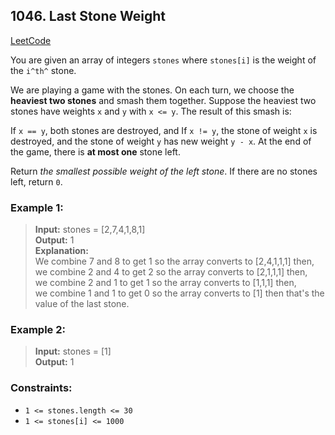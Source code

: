 ## 1046. Last Stone Weight

[LeetCode](https://leetcode.com/problems/last-stone-weight/)

You are given an array of integers `stones` where `stones[i]` is the weight of the `i^th^` stone.

We are playing a game with the stones. On each turn, we choose the **heaviest two stones** and smash them together. Suppose the heaviest two stones have weights `x` and `y` with `x <= y`. The result of this smash is:

If `x == y`, both stones are destroyed, and
If `x != y`, the stone of weight `x` is destroyed, and the stone of weight `y` has new weight `y - x`.
At the end of the game, there is **at most one** stone left.

Return _the smallest possible weight of the left stone_. If there are no stones left, return `0`.

### Example 1:

> **Input:** stones = [2,7,4,1,8,1] <br>
> **Output:** 1 <br>
> **Explanation:** <br>
> We combine 7 and 8 to get 1 so the array converts to [2,4,1,1,1] then,<br>
> we combine 2 and 4 to get 2 so the array converts to [2,1,1,1] then,<br>
> we combine 2 and 1 to get 1 so the array converts to [1,1,1] then,<br>
> we combine 1 and 1 to get 0 so the array converts to [1] then that's the value of the last stone.

### Example 2:

> **Input:** stones = [1] <br>
> **Output:** 1

### Constraints:

- `1 <= stones.length <= 30`
- `1 <= stones[i] <= 1000`
